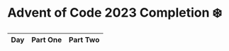 # Advent of Code 2023 Completion ❄️

|  Day  | Part One | Part Two |
| :---: | :------: | :------: |
